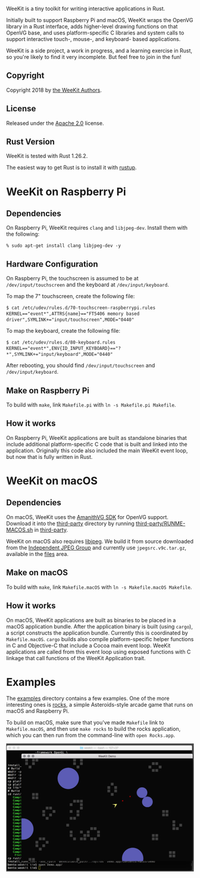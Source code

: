 WeeKit is a tiny toolkit for writing interactive applications in Rust.

Initially built to support Raspberry Pi and macOS, WeeKit wraps the OpenVG
library in a Rust interface, adds higher-level drawing functions on that OpenVG
base, and uses platform-specific C libraries and system calls to support
interactive touch-, mouse-, and keyboard- based applications.

WeeKit is a side project, a work in progress, and a learning exercise in Rust,
so you're likely to find it very incomplete. But feel free to join in the fun!

## Copyright

Copyright 2018 by [the WeeKit Authors](AUTHORS.md).

## License

Released under the [Apache 2.0](LICENSE.txt) license.

## Rust Version

WeeKit is tested with Rust 1.26.2.

The easiest way to get Rust is to install it with [rustup](https://rustup.rs).

# WeeKit on Raspberry Pi

## Dependencies

On Raspberry Pi, WeeKit requires `clang` and `libjpeg-dev`. Install them with
the following:

```
% sudo apt-get install clang libjpeg-dev -y
```

## Hardware Configuration

On Raspberry Pi, the touchscreen is assumed to be at `/dev/input/touchscreen`
and the keyboard at `/dev/input/keyboard`.

To map the 7" touchscreen, create the following file:

```
$ cat /etc/udev/rules.d/70-touchscreen-raspberrypi.rules
KERNEL=="event*",ATTRS{name}=="FT5406 memory based driver",SYMLINK+="input/touchscreen",MODE="0440"
```

To map the keyboard, create the following file:

```
$ cat /etc/udev/rules.d/80-keyboard.rules
KERNEL=="event*",ENV{ID_INPUT_KEYBOARD}=="?*",SYMLINK+="input/keyboard",MODE="0440"
```

After rebooting, you should find `/dev/input/touchscreen` and
`/dev/input/keyboard`.

## Make on Raspberry Pi

To build with `make`, link `Makefile.pi` with `ln -s Makefile.pi Makefile`.

## How it works

On Raspberry Pi, WeeKit applications are built as standalone binaries that
include additional platform-specific C code that is built and linked into the
application. Originally this code also included the main WeeKit event loop, but
now that is fully written in Rust.

# WeeKit on macOS

## Dependencies

On macOS, WeeKit uses the
[AmanithVG SDK](https://github.com/Mazatech/amanithvg-sdk.git) for OpenVG
support. Download it into the [third-party](third-party) directory by running
[third-party/RUNME-MACOS.sh](third-party/RUNME-MACOS.sh) in
[third-party](third-party).

WeeKit on macOS also requires [libjpeg](https://en.wikipedia.org/wiki/Libjpeg).
We build it from source downloaded from the
[Independent JPEG Group](http://www.ijg.org/) and currently use
`jpegsrc.v9c.tar.gz`, available in the [files](http://www.ijg.org/files) area.

## Make on macOS

To build with `make`, link `Makefile.macOS` with
`ln -s Makefile.macOS Makefile`.

## How it works

On macOS, WeeKit applications are built as binaries to be placed in a macOS
application bundle. After the application binary is built (using `cargo`), a
script constructs the application bundle. Currently this is coordinated by
`Makefile.macOS`. `cargo` builds also compile platform-specific helper functions
in C and Objective-C that include a Cocoa main event loop. WeeKit applications
are called from this event loop using exposed functions with C linkage that call
functions of the WeeKit Application trait.

# Examples

The [examples](examples) directory contains a few examples. One of the more
interesting ones is [rocks](examples/rocks), a simple Asteroids-style arcade
game that runs on macOS and Raspberry Pi.

To build on macOS, make sure that you've made `Makefile` link to
`Makefile.macOS`, and then use `make rocks` to build the rocks application,
which you can then run from the command-line with `open Rocks.app`.

![rocks example](screenshots/rocks.png)
